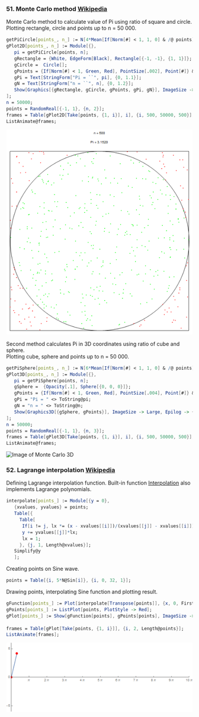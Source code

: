 ### 51. Monte Carlo method [Wikipedia](https://en.wikipedia.org/wiki/Monte_Carlo_method)

Monte Carlo method to calculate value of Pi using ratio of square and circle.  
Plotting rectangle, circle and points up to n = 50 000.
```mathematica
getPiCircle[points_, n_] := N[4*Mean[If[Norm[#] < 1, 1, 0] & /@ points], 5];
gPlot2D[points_, n_] := Module[{},
   pi = getPiCircle[points, n];
   gRectangle = {White, EdgeForm[Black], Rectangle[{-1, -1}, {1, 1}]};
   gCircle =  Circle[];
   gPoints = {If[Norm[#] < 1, Green, Red], PointSize[.002], Point[#]} & /@ points;
   gPi = Text[StringForm["Pi = ``", pi], {0, 1.1}];
   gN = Text[StringForm["n = ``", n], {0, 1.2}];
   Show[Graphics[{gRectangle, gCircle, gPoints, gPi, gN}], ImageSize -> Large]
];
n = 50000;
points = RandomReal[{-1, 1}, {n, 2}];
frames = Table[gPlot2D[Take[points, {1, i}], i], {i, 500, 50000, 500}];
ListAnimate@frames;
```
![Image of Monte Carlo 2D](/img/51.1.MonteCarlo.gif)

Second method calculates Pi in 3D coordinates using ratio of cube and sphere.  
Plotting cube, sphere and points up to n = 50 000.
```mathematica
getPiSphere[points_, n_] := N[6*Mean[If[Norm[#] < 1, 1, 0] & /@ points], 5];
gPlot3D[points_, n_] := Module[{},
   pi = getPiSphere[points, n];
   gSphere =  {Opacity[.1], Sphere[{0, 0, 0}]};
   gPoints = {If[Norm[#] < 1, Green, Red], PointSize[.004], Point[#]} & /@ points;
   gPi = "Pi = " <> ToString@pi;
   gN = "n = " <> ToString@n;
   Show[Graphics3D[{gSphere, gPoints}], ImageSize -> Large, Epilog -> {Inset[gN, {.02, 0.99}], Inset[gPi, {.02, 0.96}]}]
];
n = 50000;
points = RandomReal[{-1, 1}, {n, 3}];
frames = Table[gPlot3D[Take[points, {1, i}], i], {i, 500, 50000, 500}];
ListAnimate@frames;
```
![Image of Monte Carlo 3D](/img/51.2.MonteCarlo.gif)

### 52. Lagrange interpolation [Wikipedia](https://en.wikipedia.org/wiki/Lagrange_polynomial)

Defining Lagrange interpolation function. Built-in function [Interpolation](http://reference.wolfram.com/language/ref/Interpolation.html) also implements Lagrange polynomials.  
```mathematica
interpolate[points_] := Module[{y = 0},
   {xvalues, yvalues} = points;
   Table[{
     Table[
      If[i != j, lx *= (x - xvalues[[i]])/(xvalues[[j]] - xvalues[[i]])], {i, 1, Length@xvalues}];
      y += yvalues[[j]]*lx;
      lx = 1;
     }, {j, 1, Length@xvalues}];
   Simplify@y
   ];
```

Creating points on Sine wave.
```mathematica
points = Table[{i, 5*N@Sin[i]}, {i, 0, 32, 1}];
```

Drawing points, interpolating Sine function and plotting result.
```mathematica
gFunction[points_] := Plot[interpolate[Transpose[points]], {x, 0, First@Last@points}, AspectRatio -> Automatic, PlotRange -> {{0, 10*Pi}, {-6, 6}}, Ticks -> {Table[t, {t, 0, 10*Pi, Pi}], {-10, -5, 0, 5, 10}}];
gPoints[points_] := ListPlot[points, PlotStyle -> Red];
gPlot[points_] := Show[gFunction[points], gPoints[points], ImageSize -> Large];

frames = Table[gPlot[Take[points, {1, i}]], {i, 2, Length@points}];
ListAnimate[frames];
```

![Image of Lagrange interpolation](/img/52.LagrangeInterpolation.gif)
